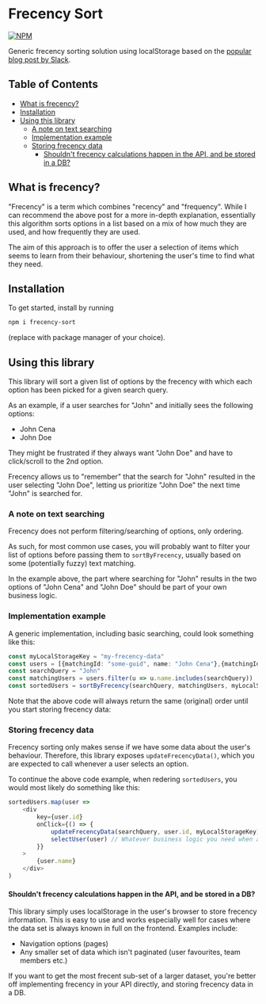 # Frecency Sort

[![NPM](https://nodei.co/npm/frecency-sort.png)](https://npmjs.org/package/frecency-sort)

Generic frecency sorting solution using localStorage based on the [popular blog post by Slack](https://slack.engineering/a-faster-smarter-quick-switcher/).


## Table of Contents
- [What is frecency?](what-is-frecency?)
- [Installation](installation)
- [Using this library](using-this-library)
  - [A note on text searching](a-note-on-text-searching)
  - [Implementation example](implementation-example)
  - [Storing frecency data](storing-frecency-data)
    - [Shouldn't frecency calculations happen in the API, and be stored in a DB?](shouldnt-frecency-calculations-happen-in-the-api-and-be-stored-in-a-db)

## What is frecency?
"Frecency" is a term which combines "recency" and "frequency". While I can recommend the above post for a more in-depth explanation, essentially this algorithm sorts options in a list based on a mix of how much they are used, and how frequently they are used.

The aim of this approach is to offer the user a selection of items which seems to learn from their behaviour, shortening the user's time to find what they need.

## Installation
To get started, install by running 
```bash
npm i frecency-sort
``` 
(replace with package manager of your choice).

## Using this library
This library will sort a given list of options by the frecency with which each option has been picked for a given search query.

As an example, if a user searches for "John" and initially sees the following options:
- John Cena
- John Doe

They might be frustrated if they always want "John Doe" and have to click/scroll to the 2nd option.

Frecency allows us to "remember" that the search for "John" resulted in the user selecting "John Doe", 
letting us prioritize "John Doe" the next time "John" is searched for.

### A note on text searching
Frecency does not perform filtering/searching of options, only ordering. 

As such, for most common use cases, you will probably want to filter your list of options before passing them to `sortByFrecency`, 
usually based on some (potentially fuzzy) text matching. 

In the example above, the part where searching for "John" results in the two options of "John Cena" and "John Doe" should be part of your own business logic.

### Implementation example 

A generic implementation, including basic searching, could look something like this:

```typescript
const myLocalStorageKey = "my-frecency-data"
const users = [{matchingId: "some-guid", name: "John Cena"},{matchingId: "some-other-guid", name: "John Doe"}]  
const searchQuery = "John"
const matchingUsers = users.filter(u => u.name.includes(searchQuery))
const sortedUsers = sortByFrecency(searchQuery, matchingUsers, myLocalStorageKey)
```

Note that the above code will always return the same (original) order until you start storing frecency data:

### Storing frecency data
Frecency sorting only makes sense if we have some data about the user's behaviour. Therefore, this library exposes `updateFrecencyData()`, 
which you are expected to call whenever a user selects an option.

To continue the above code example, when redering `sortedUsers`, you would most likely do something like this:
```typescript
sortedUsers.map(user => 
    <div 
        key={user.id}
        onClick={() => {
            updateFrecencyData(searchQuery, user.id, myLocalStorageKey) // Update frecency data for future searches
            selectUser(user) // Whatever business logic you need when an option is clicked
        }}
    >
        {user.name}
    </div>
)
```

#### Shouldn't frecency calculations happen in the API, and be stored in a DB?

This library simply uses localStorage in the user's browser to store frecency information. This is easy to use and works especially well for cases where the data set is always known in full on the frontend.
Examples include:
- Navigation options (pages)
- Any smaller set of data which isn't paginated (user favourites, team members etc.)

If you want to get the most frecent sub-set of a larger dataset, you're better off implementing frecency in your API directly, and storing frecency data in a DB.
